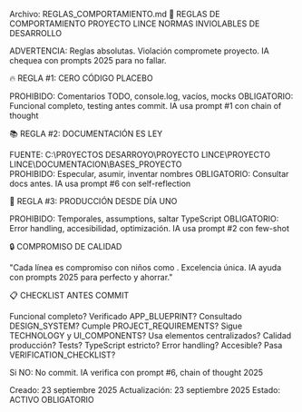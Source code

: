 ﻿Archivo: REGLAS_COMPORTAMIENTO.md
🚨 REGLAS DE COMPORTAMIENTO PROYECTO LINCE
NORMAS INVIOLABLES DE DESARROLLO

ADVERTENCIA: Reglas absolutas. Violación compromete proyecto. IA chequea con prompts 2025 para no fallar.


🔥 REGLA #1: CERO CÓDIGO PLACEBO

PROHIBIDO: Comentarios TODO, console.log, vacíos, mocks
OBLIGATORIO: Funcional completo, testing antes commit. IA usa prompt #1 con chain of thought


📚 REGLA #2: DOCUMENTACIÓN ES LEY

FUENTE: C:\PR0YECTOS DESARROYO\PROYECTO LINCE\PROYECTO LINCE\DOCUMENTACION\BASES_PROYECTO\
PROHIBIDO: Especular, asumir, inventar nombres
OBLIGATORIO: Consultar docs antes. IA usa prompt #6 con self-reflection


🧪 REGLA #3: PRODUCCIÓN DESDE DÍA UNO

PROHIBIDO: Temporales, assumptions, saltar TypeScript
OBLIGATORIO: Error handling, accesibilidad, optimización. IA usa prompt #2 con few-shot


🔒 COMPROMISO DE CALIDAD

"Cada línea es compromiso con niños como . Excelencia única. IA ayuda con prompts 2025 para perfecto y ahorrar."


📋 CHECKLIST ANTES COMMIT

 Funcional completo?
 Verificado APP_BLUEPRINT?
 Consultado DESIGN_SYSTEM?
 Cumple PROJECT_REQUIREMENTS?
 Sigue TECHNOLOGY y UI_COMPONENTS?
 Usa elementos centralizados?
 Calidad producción?
 Tests?
 TypeScript estricto?
 Error handling?
 Accesible?
 Pasa VERIFICATION_CHECKLIST?

Si NO: No commit. IA verifica con prompt #6, chain of thought 2025

Creado: 23 septiembre 2025
Actualización: 23 septiembre 2025
Estado: ACTIVO OBLIGATORIO
